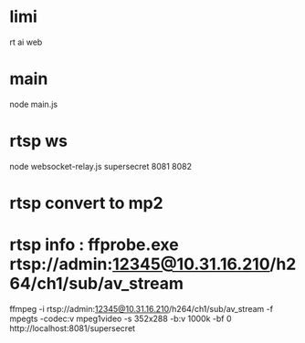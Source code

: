 # limi
rt ai web 

# main
node main.js

# rtsp ws 
node websocket-relay.js supersecret 8081 8082

# rtsp convert to mp2
# rtsp info : ffprobe.exe rtsp://admin:12345@10.31.16.210/h264/ch1/sub/av_stream
ffmpeg -i rtsp://admin:12345@10.31.16.210/h264/ch1/sub/av_stream -f mpegts -codec:v mpeg1video -s 352x288 -b:v 1000k -bf 0 http://localhost:8081/supersecret
